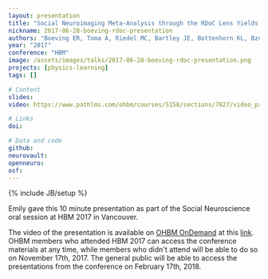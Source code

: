 ```yaml
---
layout: presentation
title: "Social Neuroimaging Meta-Analysis through the RDoC Lens Yields Distinct Context-Driven Cliques"
nickname: 2017-06-28-boeving-rdoc-presentation
authors: "Boeving ER, Toma A, Riedel MC, Bartley JE, Bottenhorn KL, Bzdok D, Eickhoff SB, Sutherland MT, Glahn D, Laird AR"
year: "2017"
conference: "HBM"
image: /assets/images/talks/2017-06-28-boeving-rdoc-presentation.png
projects: [physics-learning]
tags: []

# Content
slides:
video: https://www.pathlms.com/ohbm/courses/5158/sections/7827/video_presentations/78501

# Links
doi:

# Data and code
github:
neurovault:
openneuro:
osf:
---
```

{% include JB/setup %}

Emily gave this 10 minute presentation as part of the Social Neuroscience oral session at HBM 2017 in Vancouver.

The video of the presentation is available on [OHBM OnDemand](https://www.pathlms.com/ohbm) at this [link](https://www.pathlms.com/ohbm/courses/5158/sections/7827/video_presentations/78501). OHBM members who attended HBM 2017 can access the conference materials at any time, while members who didn't attend will be able to do so on November 17th, 2017. The general public will be able to access the presentations from the conference on February 17th, 2018.
